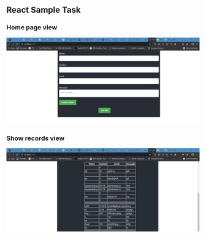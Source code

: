 <h2>React Sample Task</h2>

<h3>Home page view</h3>

![Screenshot](/Sample_Outputs/home.jpg)


<h3>Show records view</h3>

![image](/Sample_Outputs/viewdata.jpg)

